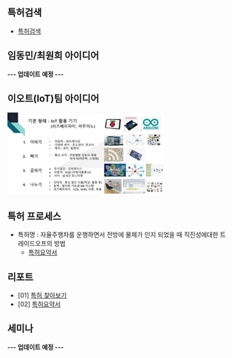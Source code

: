 ## 특허검색
- [특허검색](http://www.kipris.or.kr/khome/main.jsp)


## 임동민/최원희 아이디어

**--- 업데이트 예정 ---**

## 이오트(IoT)팀 아이디어
<img src="https://github.com/dmlim-cb/industrial-AI-master/blob/master/projects/%EC%96%B4%ED%94%84%EB%A0%8C%ED%8B%B0%EC%8A%A4-%ED%94%84%EB%A1%9C%EC%A0%9D%ED%8A%B8/%EC%95%84%EC%9D%B4%EB%94%94%EC%96%B4/IoT%EA%B0%80%EA%B0%90%EC%8A%B9%EC%A0%9C_%EC%9E%84%EB%8F%99%EB%AF%BC%EC%9C%A4%EC%9E%AC%EC%9B%85_20201006.JPG" width="70%"></img>

## 특허 프로세스
- 특허명 : 자율주행차를 운행하면서 전방에 물체가 인지 되었을 때 직진성에대한 트레이드오프의 방법
  - [특허요약서](https://github.com/dmlim-cb/industrial-AI-master/blob/master/projects/%EC%96%B4%ED%94%84%EB%A0%8C%ED%8B%B0%EC%8A%A4-%ED%94%84%EB%A1%9C%EC%A0%9D%ED%8A%B8/%ED%8A%B9%ED%97%88%EC%9A%94%EC%95%BD%EC%84%9C/%EC%9E%84%EB%8F%99%EB%AF%BC_%EA%B8%B0%EB%B3%B8%EC%9A%94%EC%95%BD%EC%84%9C_20101027b.hwp)

## 리포트
- [01] [특허 찾아보기](https://github.com/dmlim-cb/industrial-AI-master/blob/master/projects/%EC%96%B4%ED%94%84%EB%A0%8C%ED%8B%B0%EC%8A%A4-%ED%94%84%EB%A1%9C%EC%A0%9D%ED%8A%B8/%EB%A6%AC%ED%8F%AC%ED%8A%B8/%ED%8A%B9%ED%97%88%20%EC%B0%BE%EC%95%84%EB%B3%B4%EA%B8%B0%2020201004_%EC%9E%84%EB%8F%99%EB%AF%BC(IoT).hwp)
- [02] [특허요약서](https://github.com/dmlim-cb/industrial-AI-master/blob/master/projects/%EC%96%B4%ED%94%84%EB%A0%8C%ED%8B%B0%EC%8A%A4-%ED%94%84%EB%A1%9C%EC%A0%9D%ED%8A%B8/%ED%8A%B9%ED%97%88%EC%9A%94%EC%95%BD%EC%84%9C/%EC%9E%84%EB%8F%99%EB%AF%BC_%EA%B8%B0%EB%B3%B8%EC%9A%94%EC%95%BD%EC%84%9C_20101027b.hwp)

## 세미나

**--- 업데이트 예정 ---**




